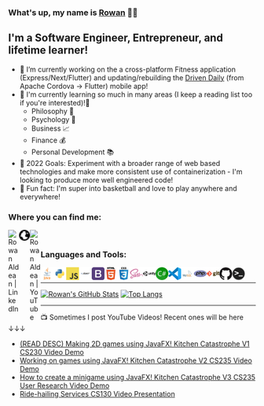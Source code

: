 ### What's up, my name is [Rowan][website] ✌🏽

## I'm a Software Engineer, Entrepreneur, and lifetime learner!
- 📝 I’m currently working on the a cross-platform Fitness application (Express/Next/Flutter) and updating/rebuilding the [Driven Daily][aldean-software] (from Apache Cordova -> Flutter) mobile app!
- 🌱 I'm currently learning so much in many areas (I keep a reading list too if you're interested)!🤣
    - Philosophy 🤔
    - Psychology 🧠
    - Business 📈
    - Finance 💰
    - Personal Development 📚
- 🎯 2022 Goals: Experiment with a broader range of web based technologies and make more consistent use of containerization - I'm looking to produce more well engineered code!
- 🏀 Fun fact: I'm super into basketball and love to play anywhere and everywhere!


### Where you can find me:

[<img align="left" alt="Rowan Aldean | LinkedIn" width="22px" src="https://cdn.jsdelivr.net/npm/simple-icons@v3/icons/linkedin.svg" />][linkedin]
[<img align="left" alt="github.io" width="22px" src="https://raw.githubusercontent.com/iconic/open-iconic/master/svg/globe.svg" />][website]
[<img align="left" alt="Rowan Aldean | YouTube" width="22px" src="https://cdn.jsdelivr.net/npm/simple-icons@v3/icons/youtube.svg" />][youtube]

<br />

### Languages and Tools:

<img align="left" alt="Java" width="26px" src="https://raw.githubusercontent.com/github/explore/80688e429a7d4ef2fca1e82350fe8e3517d3494d/topics/java/java.png" />
<img align="left" alt="Python" width="26px" src="https://raw.githubusercontent.com/github/explore/80688e429a7d4ef2fca1e82350fe8e3517d3494d/topics/python/python.png" />
<img align="left" alt="JavaScript" width="26px" src="https://raw.githubusercontent.com/github/explore/80688e429a7d4ef2fca1e82350fe8e3517d3494d/topics/javascript/javascript.png" />
<img align="left" alt="jQuery" width="26px" src="https://raw.githubusercontent.com/github/explore/80688e429a7d4ef2fca1e82350fe8e3517d3494d/topics/jquery/jquery.png" />
<img align="left" alt="Bootstrap" width="26px" src="https://raw.githubusercontent.com/github/explore/80688e429a7d4ef2fca1e82350fe8e3517d3494d/topics/bootstrap/bootstrap.png" />
<img align="left" alt="HTML5" width="26px" src="https://raw.githubusercontent.com/github/explore/80688e429a7d4ef2fca1e82350fe8e3517d3494d/topics/html/html.png" />
<img align="left" alt="CSS3" width="26px" src="https://raw.githubusercontent.com/github/explore/80688e429a7d4ef2fca1e82350fe8e3517d3494d/topics/css/css.png" />
<img align="left" alt="Sass" width="26px" src="https://raw.githubusercontent.com/github/explore/80688e429a7d4ef2fca1e82350fe8e3517d3494d/topics/sass/sass.png"/>
<img align="left" alt="Unity" width="26px" src="https://raw.githubusercontent.com/github/explore/80688e429a7d4ef2fca1e82350fe8e3517d3494d/topics/unity/unity.png"/>
<img align="left" alt="C-Sharp" width="26px" src="https://raw.githubusercontent.com/github/explore/80688e429a7d4ef2fca1e82350fe8e3517d3494d/topics/csharp/csharp.png" />
<img align="left" alt="VS Code" width="26px" src="https://raw.githubusercontent.com/github/explore/80688e429a7d4ef2fca1e82350fe8e3517d3494d/topics/visual-studio-code/visual-studio-code.png"/>
<img align="left" alt="MySQL" width="26px" src="https://raw.githubusercontent.com/github/explore/80688e429a7d4ef2fca1e82350fe8e3517d3494d/topics/mysql/mysql.png"/>
<img align="left" alt="PHP" width="26px" src="https://raw.githubusercontent.com/github/explore/ccc16358ac4530c6a69b1b80c7223cd2744dea83/topics/php/php.png" />
<img align="left" alt="Git" width="26px" src="https://raw.githubusercontent.com/github/explore/80688e429a7d4ef2fca1e82350fe8e3517d3494d/topics/git/git.png" />
<img align="left" alt="GitHub" width="26px" src="https://raw.githubusercontent.com/github/explore/78df643247d429f6cc873026c0622819ad797942/topics/github/github.png"/>
<img align="left" alt="Terminal" width="26px" src="https://raw.githubusercontent.com/github/explore/80688e429a7d4ef2fca1e82350fe8e3517d3494d/topics/terminal/terminal.png"/>

<br />

---

[![Rowan's GitHub Stats](https://github-readme-stats.vercel.app/api?username=rowanaldean&show_icons=true&count_private=true&theme=buefy&hide=issues,contribs&hide_border=true)](https://github.com/anuraghazra/github-readme-stats)
[![Top Langs](https://github-readme-stats.vercel.app/api/top-langs/?username=rowanaldean&layout=compact&theme=buefy)](https://github.com/anuraghazra/github-readme-stats)

---
📺 Sometimes I post YouTube Videos! Recent ones will be here ↓↓↓
<!-- YOUTUBE:START -->
- [&lpar;READ DESC&rpar; Making 2D games using JavaFX! Kitchen Catastrophe V1 CS230 Video Demo](https://www.youtube.com/watch?v=uPakI8p3xQA)
- [Working on games using JavaFX! Kitchen Catastrophe V2 CS235 Video Demo](https://www.youtube.com/watch?v=Upq4GQy_ujI)
- [How to create a minigame using JavaFX! Kitchen Catastrophe V3 CS235 User Research Video Demo](https://www.youtube.com/watch?v=K9PwPViuhuk)
- [Ride-hailing Services CS130 Video Presentation](https://www.youtube.com/watch?v=-9PGQjApeEw)
<!-- YOUTUBE:END -->

[aldean-software]: https://www.aldeansoftware.com/case-study/driven-daily
[website]: https://rowanaldean.github.io/
[youtube]: https://www.youtube.com/channel/UCFNwcJUO-5aeU3b7-mh3kdw
[linkedin]: https://www.linkedin.com/in/raldean/
